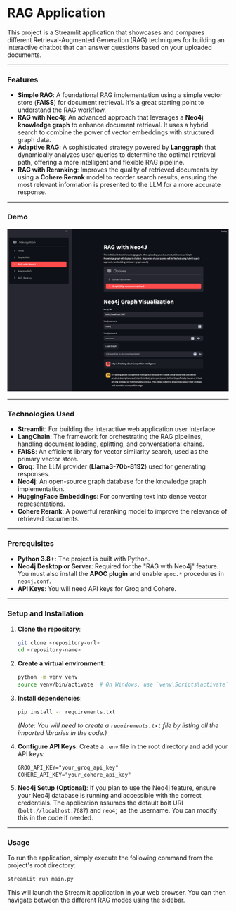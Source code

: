 # RAG Application

This project is a Streamlit application that showcases and compares different Retrieval-Augmented Generation (RAG) techniques for building an interactive chatbot that can answer questions based on your uploaded documents. 

-----

### Features

  * **Simple RAG**: A foundational RAG implementation using a simple vector store (**FAISS**) for document retrieval. It's a great starting point to understand the RAG workflow.
  * **RAG with Neo4j**: An advanced approach that leverages a **Neo4j knowledge graph** to enhance document retrieval. It uses a hybrid search to combine the power of vector embeddings with structured graph data.
  * **Adaptive RAG**: A sophisticated strategy powered by **Langgraph** that dynamically analyzes user queries to determine the optimal retrieval path, offering a more intelligent and flexible RAG pipeline.
  * **RAG with Reranking**: Improves the quality of retrieved documents by using a **Cohere Rerank** model to reorder search results, ensuring the most relevant information is presented to the LLM for a more accurate response.

---

### Demo

![demo](./demo.png)

-----

### Technologies Used

  * **Streamlit**: For building the interactive web application user interface.
  * **LangChain**: The framework for orchestrating the RAG pipelines, handling document loading, splitting, and conversational chains.
  * **FAISS**: An efficient library for vector similarity search, used as the primary vector store.
  * **Groq**: The LLM provider (**Llama3-70b-8192**) used for generating responses.
  * **Neo4j**: An open-source graph database for the knowledge graph implementation.
  * **HuggingFace Embeddings**: For converting text into dense vector representations.
  * **Cohere Rerank**: A powerful reranking model to improve the relevance of retrieved documents.

-----

### Prerequisites

  * **Python 3.8+**: The project is built with Python.
  * **Neo4j Desktop or Server**: Required for the "RAG with Neo4j" feature. You must also install the **APOC plugin** and enable `apoc.*` procedures in `neo4j.conf`.
  * **API Keys**: You will need API keys for Groq and Cohere.

-----

### Setup and Installation

1.  **Clone the repository**:

    ```bash
    git clone <repository-url>
    cd <repository-name>
    ```

2.  **Create a virtual environment**:

    ```bash
    python -m venv venv
    source venv/bin/activate  # On Windows, use `venv\Scripts\activate`
    ```

3.  **Install dependencies**:

    ```bash
    pip install -r requirements.txt
    ```

    *(Note: You will need to create a `requirements.txt` file by listing all the imported libraries in the code.)*

4.  **Configure API Keys**:
    Create a `.env` file in the root directory and add your API keys:

    ```
    GROQ_API_KEY="your_groq_api_key"
    COHERE_API_KEY="your_cohere_api_key"
    ```

5.  **Neo4j Setup (Optional)**:
    If you plan to use the Neo4j feature, ensure your Neo4j database is running and accessible with the correct credentials. The application assumes the default bolt URI (`bolt://localhost:7687`) and `neo4j` as the username. You can modify this in the code if needed.

-----

### Usage

To run the application, simply execute the following command from the project's root directory:

```bash
streamlit run main.py
```

This will launch the Streamlit application in your web browser. You can then navigate between the different RAG modes using the sidebar.